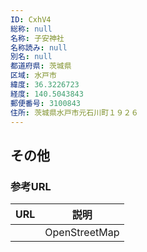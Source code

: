 ```yaml
---
ID: CxhV4
総称: null
名称: 子安神社
名称読み: null
別名: null
都道府県: 茨城県
区域: 水戸市
緯度: 36.3226723
経度: 140.5043843
郵便番号: 3100843
住所: 茨城県水戸市元石川町１９２６
---
```


## その他

### 参考URL

| URL | 説明          |
| --- | ------------- |
|     | OpenStreetMap |
